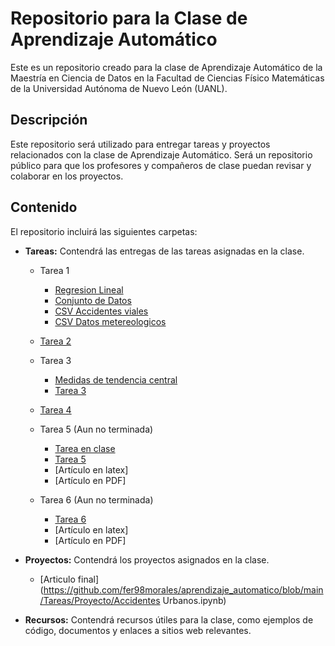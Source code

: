 # Repositorio para la Clase de Aprendizaje Automático
Este es un repositorio creado para la clase de Aprendizaje Automático de la Maestría en Ciencia de Datos en la Facultad de Ciencias Físico Matemáticas de la Universidad Autónoma de Nuevo León (UANL).

## Descripción
Este repositorio será utilizado para entregar tareas y proyectos relacionados con la clase de Aprendizaje Automático. Será un repositorio público para que los profesores y compañeros de clase puedan revisar y colaborar en los proyectos.

## Contenido
El repositorio incluirá las siguientes carpetas:

- **Tareas:** Contendrá las entregas de las tareas asignadas en la clase.
    - Tarea 1
        * [Regresion Lineal](https://github.com/fer98morales/aprendizaje_automatico/blob/main/Tareas/Tarea1/Tarea0_regresion_lineal.ipynb)
        * [Conjunto de Datos](https://github.com/fer98morales/aprendizaje_automatico/blob/main/Tareas/Tarea1/Tarea01_dataset.ipynb)
        * [CSV Accidentes viales](https://github.com/fer98morales/aprendizaje_automatico/blob/main/Datos/incidentesviales_noviembre22.csv)
        * [CSV Datos metereologicos](https://github.com/fer98morales/aprendizaje_automatico/blob/main/Datos/datos_meteorologicos)
    
    - [Tarea 2](https://github.com/fer98morales/aprendizaje_automatico/blob/main/Tareas/Tarea2/Tarea2.ipynb)

    - Tarea 3
        * [Medidas de tendencia central](https://github.com/fer98morales/aprendizaje_automatico/blob/main/Tareas/Tarea3/Medidas_TC.ipynb)
        * [Tarea 3](https://github.com/fer98morales/aprendizaje_automatico/blob/main/Tareas/Tarea3/Tarea3.ipynb)

    - [Tarea 4](https://github.com/fer98morales/aprendizaje_automatico/blob/main/Tareas/Tarea4/Tarea4.ipynb)

    - Tarea 5 (Aun no terminada)
        * [Tarea en clase]()
        * [Tarea 5](https://github.com/fer98morales/aprendizaje_automatico/blob/main/Tareas/Tarea5/Tarea5.ipynb)
        * [Artículo en latex]
        * [Artículo en PDF]

    - Tarea 6 (Aun no terminada)
        * [Tarea 6](https://github.com/fer98morales/aprendizaje_automatico/blob/main/Tareas/Tarea5/Tarea6.ipynb)
        * [Artículo en latex]
        * [Artículo en PDF]

- **Proyectos:** Contendrá los proyectos asignados en la clase.
    - [Articulo final](https://github.com/fer98morales/aprendizaje_automatico/blob/main/Tareas/Proyecto/Accidentes Urbanos.ipynb)

- **Recursos:** Contendrá recursos útiles para la clase, como ejemplos de código, documentos y enlaces a sitios web relevantes.
